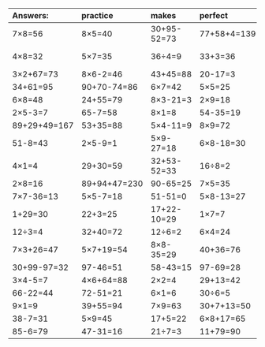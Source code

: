 | Answers: | practice | makes | perfect | ! |
| :--- | :--- | :--- | :--- | :--- |
| 7×8=56 | 8×5=40 | 30+95-52=73 | 77+58+4=139 | 37+21=58 | 
| 4×8=32 | 5×7=35 | 36÷4=9 | 33+3=36 | 39+14-30=23 | 
| 3×2+67=73 | 8×6-2=46 | 43+45=88 | 20-17=3 | 3×5=15 | 
| 34+61=95 | 90+70-74=86 | 6×7=42 | 5×5=25 | 2×5=10 | 
| 6×8=48 | 24+55=79 | 8×3-21=3 | 2×9=18 | 2×7=14 | 
| 2×5-3=7 | 65-7=58 | 8×1=8 | 54-35=19 | 64-55=9 | 
| 89+29+49=167 | 53+35=88 | 5×4-11=9 | 8×9=72 | 73+22=95 | 
| 51-8=43 | 2×5-9=1 | 5×9-27=18 | 6×8-18=30 | 4×5=20 | 
| 4×1=4 | 29+30=59 | 32+53-52=33 | 16÷8=2 | 2×6=12 | 
| 2×8=16 | 89+94+47=230 | 90-65=25 | 7×5=35 | 4×3=12 | 
| 7×7-36=13 | 5×5-7=18 | 51-51=0 | 5×8-13=27 | 2×3-2=4 | 
| 1+29=30 | 22+3=25 | 17+22-10=29 | 1×7=7 | 12+7=19 | 
| 12÷3=4 | 32+40=72 | 12÷6=2 | 6×4=24 | 3×4=12 | 
| 7×3+26=47 | 5×7+19=54 | 8×8-35=29 | 40+36=76 | 18+30-5=43 | 
| 30+99-97=32 | 97-46=51 | 58-43=15 | 97-69=28 | 2×6+13=25 | 
| 3×4-5=7 | 4×6+64=88 | 2×2=4 | 29+13=42 | 3×8=24 | 
| 66-22=44 | 72-51=21 | 6×1=6 | 30÷6=5 | 13+66+1=80 | 
| 9×1=9 | 39+55=94 | 7×9=63 | 30+7+13=50 | 62+17=79 | 
| 38-7=31 | 5×9=45 | 17+5=22 | 6×8+17=65 | 6×8-31=17 | 
| 85-6=79 | 47-31=16 | 21÷7=3 | 11+79=90 | 9×6+72=126 | 
